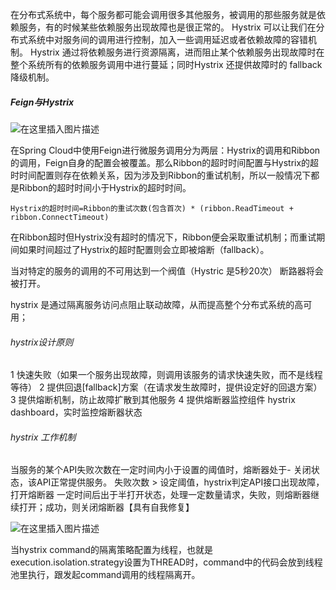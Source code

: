 

在分布式系统中，每个服务都可能会调用很多其他服务，被调用的那些服务就是依赖服务，有的时候某些依赖服务出现故障也是很正常的。
        Hystrix 可以让我们在分布式系统中对服务间的调用进行控制，加入一些调用延迟或者依赖故障的容错机制。
Hystrix 通过将依赖服务进行资源隔离，进而阻止某个依赖服务出现故障时在整个系统所有的依赖服务调用中进行蔓延；同时Hystrix 还提供故障时的 fallback 降级机制。

##### Feign与Hystrix

![在这里插入图片描述](https://img-blog.csdnimg.cn/20191012221343851.png?x-oss-process=image/watermark,type_ZmFuZ3poZW5naGVpdGk,shadow_10,text_aHR0cHM6Ly9ibG9nLmNzZG4ubmV0L2NyYXp5bWFrZXJjaXJjbGU=,size_16,color_FFFFFF,t_70)

在Spring Cloud中使用Feign进行微服务调用分为两层：Hystrix的调用和Ribbon的调用，Feign自身的配置会被覆盖。那么Ribbon的超时时间配置与Hystrix的超时时间配置则存在依赖关系，因为涉及到Ribbon的重试机制，所以一般情况下都是Ribbon的超时时间小于Hystrix的超时时间。

```
Hystrix的超时时间=Ribbon的重试次数(包含首次) * (ribbon.ReadTimeout + ribbon.ConnectTimeout)
```

在Ribbon超时但Hystrix没有超时的情况下，Ribbon便会采取重试机制；而重试期间如果时间超过了Hystrix的超时配置则会立即被熔断（fallback）。









当对特定的服务的调用的不可用达到一个阀值（Hystric 是5秒20次） 断路器将会被打开。

hystrix 是通过隔离服务访问点阻止联动故障，从而提高整个分布式系统的高可用；

###### hystrix设计原则

1 快速失败（如果一个服务出现故障，则调用该服务的请求快速失败，而不是线程等待）
2 提供回退[fallback]方案（在请求发生故障时，提供设定好的回退方案）
3 提供熔断机制，防止故障扩散到其他服务
4 提供熔断器监控组件 hystrix dashboard，实时监控熔断器状态

###### hystrix 工作机制

当服务的某个API失败次数在一定时间内小于设置的阈值时，熔断器处于- 关闭状态，该API正常提供服务。
失败次数 > 设定阈值，hystrix判定API接口出现故障，打开熔断器
一定时间后出于半打开状态，处理一定数量请求，失败，则熔断器继续打开；成功，则关闭熔断器【具有自我修复】

![在这里插入图片描述](https://img-blog.csdnimg.cn/20200916181917681.png?x-oss-process=image/watermark,type_ZmFuZ3poZW5naGVpdGk,shadow_10,text_aHR0cHM6Ly9ibG9nLmNzZG4ubmV0L3FpYXppbGlwaW5n,size_16,color_FFFFFF,t_70#pic_center)



当hystrix command的隔离策略配置为线程，也就是execution.isolation.strategy设置为THREAD时，command中的代码会放到线程池里执行，跟发起command调用的线程隔离开。